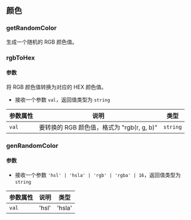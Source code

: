 ## 颜色

### getRandomColor 
 生成一个随机的 RGB 颜色值。

### rgbToHex
#### 参数
将 RGB 颜色值转换为对应的 HEX 颜色值。
- 接收一个参数 `val`，返回值类型为 `string`

| **参数属性** | **说明**     | **类型**  |
| ------------ | ------------ | --------- |
| `val`        | 要转换的 RGB 颜色值，格式为 "rgb(r, g, b)" | `string` |

### genRandomColor
#### 参数
- 接收一个参数 `'hsl' | 'hsla' | 'rgb' | 'rgba' | 16`，返回值类型为 `string`

| **参数属性** | **说明**     | **类型**  |
| ------------ | ------------ | --------- |
| `val`        | 'hsl' | 'hsla' | 'rgb' | 'rgba' | 16 | `unknown` |